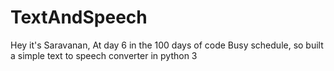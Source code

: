 # TextAndSpeech

Hey it's Saravanan,
At day 6 in the 100 days of code
Busy schedule, so built a simple text to speech converter in python 3
